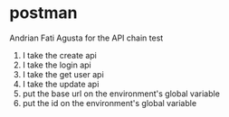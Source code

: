 # postman
Andrian Fati Agusta
for the API chain test
1. I take the create api
2. I take the login api
3. I take the get user api
4. I take the update api
5. put the base url on the environment's global variable
6. put the id on the environment's global variable
